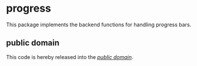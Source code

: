 progress
========

This package implements the backend functions for handling progress bars.

public domain
-------------

This code is hereby released into the *[public domain][]*.

[public domain]: https://creativecommons.org/publicdomain/zero/1.0/
